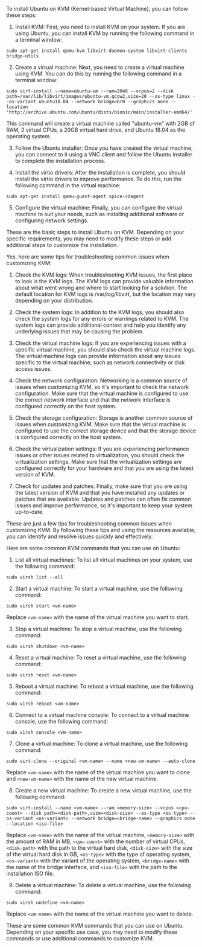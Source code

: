 To install Ubuntu on KVM (Kernel-based Virtual Machine), you can follow these steps:

1. Install KVM:
First, you need to install KVM on your system. If you are using Ubuntu, you can install KVM by running the following command in a terminal window:

```
sudo apt-get install qemu-kvm libvirt-daemon-system libvirt-clients bridge-utils
```

2. Create a virtual machine:
Next, you need to create a virtual machine using KVM. You can do this by running the following command in a terminal window:

```
sudo virt-install --name=ubuntu-vm --ram=2048 --vcpus=2 --disk path=/var/lib/libvirt/images/ubuntu-vm.qcow2,size=20 --os-type linux --os-variant ubuntu18.04 --network bridge=br0 --graphics none --location 'http://archive.ubuntu.com/ubuntu/dists/bionic/main/installer-amd64/'
```
This command will create a virtual machine called "ubuntu-vm" with 2GB of RAM, 2 virtual CPUs, a 20GB virtual hard drive, and Ubuntu 18.04 as the operating system.

3. Follow the Ubuntu installer:
Once you have created the virtual machine, you can connect to it using a VNC client and follow the Ubuntu installer to complete the installation process.

4. Install the virtio drivers:
After the installation is complete, you should install the virtio drivers to improve performance. To do this, run the following command in the virtual machine:

```
sudo apt-get install qemu-guest-agent spice-vdagent
```

5. Configure the virtual machine:
Finally, you can configure the virtual machine to suit your needs, such as installing additional software or configuring network settings.

These are the basic steps to install Ubuntu on KVM. Depending on your specific requirements, you may need to modify these steps or add additional steps to customize the installation.

Yes, here are some tips for troubleshooting common issues when customizing KVM:

1. Check the KVM logs:
When troubleshooting KVM issues, the first place to look is the KVM logs. The KVM logs can provide valuable information about what went wrong and where to start looking for a solution. The default location for KVM logs is /var/log/libvirt, but the location may vary depending on your distribution.

2. Check the system logs:
In addition to the KVM logs, you should also check the system logs for any errors or warnings related to KVM. The system logs can provide additional context and help you identify any underlying issues that may be causing the problem.

3. Check the virtual machine logs:
If you are experiencing issues with a specific virtual machine, you should also check the virtual machine logs. The virtual machine logs can provide information about any issues specific to the virtual machine, such as network connectivity or disk access issues.

4. Check the network configuration:
Networking is a common source of issues when customizing KVM, so it's important to check the network configuration. Make sure that the virtual machine is configured to use the correct network interface and that the network interface is configured correctly on the host system.

5. Check the storage configuration:
Storage is another common source of issues when customizing KVM. Make sure that the virtual machine is configured to use the correct storage device and that the storage device is configured correctly on the host system.

6. Check the virtualization settings:
If you are experiencing performance issues or other issues related to virtualization, you should check the virtualization settings. Make sure that the virtualization settings are configured correctly for your hardware and that you are using the latest version of KVM.

7. Check for updates and patches:
Finally, make sure that you are using the latest version of KVM and that you have installed any updates or patches that are available. Updates and patches can often fix common issues and improve performance, so it's important to keep your system up-to-date.

These are just a few tips for troubleshooting common issues when customizing KVM. By following these tips and using the resources available, you can identify and resolve issues quickly and effectively.

Here are some common KVM commands that you can use on Ubuntu:

1. List all virtual machines:
To list all virtual machines on your system, use the following command:

```
sudo virsh list --all
```

2. Start a virtual machine:
To start a virtual machine, use the following command:

```
sudo virsh start <vm-name>
```

Replace `<vm-name>` with the name of the virtual machine you want to start.

3. Stop a virtual machine:
To stop a virtual machine, use the following command:

```
sudo virsh shutdown <vm-name>
```

4. Reset a virtual machine:
To reset a virtual machine, use the following command:

```
sudo virsh reset <vm-name>
```

5. Reboot a virtual machine:
To reboot a virtual machine, use the following command:

```
sudo virsh reboot <vm-name>
```

6. Connect to a virtual machine console:
To connect to a virtual machine console, use the following command:

```
sudo virsh console <vm-name>
```

7. Clone a virtual machine:
To clone a virtual machine, use the following command:

```
sudo virt-clone --original <vm-name> --name <new-vm-name> --auto-clone
```

Replace `<vm-name>` with the name of the virtual machine you want to clone and `<new-vm-name>` with the name of the new virtual machine.

8. Create a new virtual machine:
To create a new virtual machine, use the following command:

```
sudo virt-install --name <vm-name> --ram <memory-size> --vcpus <cpu-count> --disk path=<disk-path>,size=<disk-size> --os-type <os-type> --os-variant <os-variant> --network bridge=<bridge-name> --graphics none --location <iso-file>
```

Replace `<vm-name>` with the name of the virtual machine, `<memory-size>` with the amount of RAM in MB, `<cpu-count>` with the number of virtual CPUs, `<disk-path>` with the path to the virtual hard disk, `<disk-size>` with the size of the virtual hard disk in GB, `<os-type>` with the type of operating system, `<os-variant>` with the variant of the operating system, `<bridge-name>` with the name of the bridge interface, and `<iso-file>` with the path to the installation ISO file.

9. Delete a virtual machine:
To delete a virtual machine, use the following command:

```
sudo virsh undefine <vm-name>
```

Replace `<vm-name>` with the name of the virtual machine you want to delete.

These are some common KVM commands that you can use on Ubuntu. Depending on your specific use case, you may need to modify these commands or use additional commands to customize KVM.

